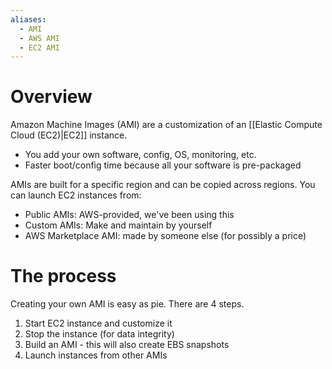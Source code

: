 ```yaml
---
aliases:
  - AMI
  - AWS AMI
  - EC2 AMI
---
```

# Overview
Amazon Machine Images (AMI) are a customization of an [[Elastic Compute Cloud (EC2)|EC2]] instance. 
- You add your own software, config, OS, monitoring, etc.
- Faster boot/config time because all your software is pre-packaged

AMIs are built for a specific region and can be copied across regions.
You can launch EC2 instances from:
- Public AMIs: AWS-provided, we've been using this
- Custom AMIs: Make and maintain by yourself
- AWS Marketplace AMI: made by someone else (for possibly a price)

# The process
Creating your own AMI is easy as pie. There are 4 steps.
1. Start EC2 instance and customize it
2. Stop the instance (for data integrity)
3. Build an AMI - this will also create EBS snapshots
4. Launch instances from other AMIs


